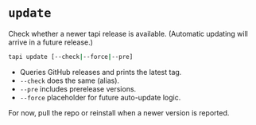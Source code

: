# `update`

Check whether a newer tapi release is available. (Automatic updating will arrive in a future release.)

```bash
tapi update [--check|--force|--pre]
```

- Queries GitHub releases and prints the latest tag.
- `--check` does the same (alias).
- `--pre` includes prerelease versions.
- `--force` placeholder for future auto-update logic.

For now, pull the repo or reinstall when a newer version is reported.
